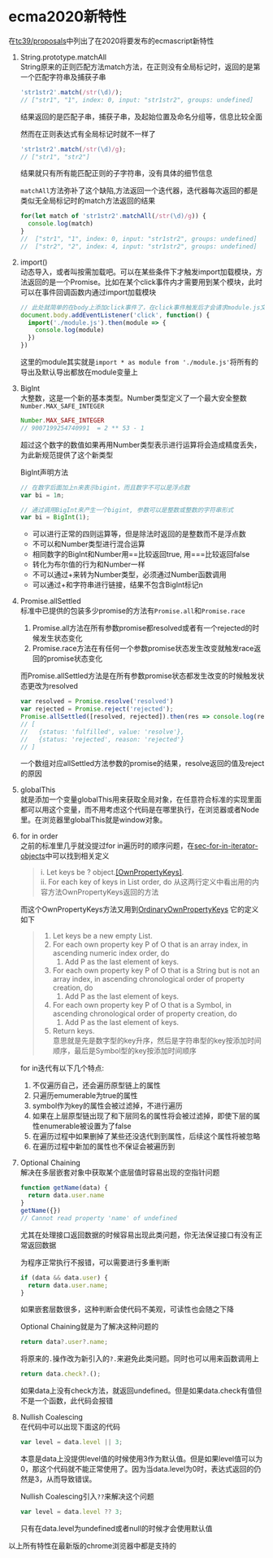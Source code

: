 # ecma2020新特性

在[tc39/proposals](https://github.com/tc39/proposals/blob/master/finished-proposals.md)中列出了在2020将要发布的ecmascript新特性

1. String.prototype.matchAll  
    String原来的正则匹配方法match方法，在正则没有全局标记时，返回的是第一个匹配字符串及捕获子串
    ```javascript
    'str1str2'.match(/str(\d)/);
    // ["str1", "1", index: 0, input: "str1str2", groups: undefined]
    ```
    结果返回的是匹配子串，捕获子串，及起始位置及命名分组等，信息比较全面
    
    然而在正则表达式有全局标记时就不一样了
    ```javascript
    'str1str2'.match(/str(\d)/g);
    // ["str1", "str2"]
    ```
    结果就只有所有能匹配正则的子字符串，没有具体的细节信息

    `matchAll`方法弥补了这个缺陷,方法返回一个迭代器，迭代器每次返回的都是类似无全局标记时的match方法返回的结果
    ```javascript
    for(let match of 'str1str2'.matchAll(/str(\d)/g)) {
      console.log(match)
    }
    //  ["str1", "1", index: 0, input: "str1str2", groups: undefined]
    //  ["str2", "2", index: 4, input: "str1str2", groups: undefined]
    ```

2. import()  
    动态导入，或者叫按需加载吧。可以在某些条件下才触发import加载模块，方法返回的是一个Promise。比如在某个click事件内才需要用到某个模块，此时可以在事件回调函数内通过import加载模块
    ```javascript
    // 此处就简单的在body上添加click事件了，在click事件触发后才会请求module.js文件
    document.body.addEventListener('click', function() {
      import('./module.js').then(module => {
        console.log(module)
      })
    })
    ```
    这里的module其实就是`import * as module from './module.js'`将所有的导出及默认导出都放在module变量上

3. BigInt  
    大整数，这是一个新的基本类型。Number类型定义了一个最大安全整数`Number.MAX_SAFE_INTEGER`
    ```javascript
    Number.MAX_SAFE_INTEGER
    // 9007199254740991  = 2 ** 53 - 1
    ```
    超过这个数字的数值如果再用Number类型表示进行运算将会造成精度丢失，为此新规范提供了这个新类型

    BigInt声明方法
    ```javascript
    // 在数字后面加上n来表示bigint，而且数字不可以是浮点数
    var bi = 1n;  

    // 通过调用BigInt来产生一个bigint, 参数可以是整数或整数的字符串形式
    var bi = BigInt(1);
    ```

    - 可以进行正常的四则运算等，但是除法时返回的是整数而不是浮点数
    - 不可以和Number类型进行混合运算
    - 相同数字的BigInt和Number用==比较返回true, 用===比较返回false
    - 转化为布尔值的行为和Number一样
    - 不可以通过+来转为Number类型，必须通过Number函数调用
    - 可以通过+和字符串进行链接，结果不包含BigInt标记n

4. Promise.allSettled  
    标准中已提供的包装多少promise的方法有`Promise.all`和`Promise.race`
    1. Promise.all方法在所有参数promise都resolved或者有一个rejected的时候发生状态变化
    2. Promise.race方法在有任何一个参数promise状态发生改变就触发race返回的promise状态变化

    而Promise.allSettled方法是在所有参数promise状态都发生改变的时候触发状态更改为resolved
    ```javascript
    var resolved = Promise.resolve('resolved')
    var rejected = Promise.reject('rejected');
    Promise.allSettled([resolved, rejected]).then(res => console.log(res))
    // [
    //   {status: 'fulfilled', value: 'resolve'},
    //   {status: 'rejected', reason: 'rejected'}
    // ]
    ```
    一个数组对应allSettled方法参数的promise的结果，resolve返回的值及reject的原因

5. globalThis  
    就是添加一个变量globalThis用来获取全局对象，在任意符合标准的实现里面都可以用这个变量，而不用考虑这个代码是在哪里执行，在浏览器或者Node里。在浏览器里globalThis就是window对象。

6. for in order  
    之前的标准里几乎就没提过for in遍历时的顺序问题，在[sec-for-in-iterator-objects](https://tc39.es/ecma262/#sec-for-in-iterator-objects)中可以找到相关定义
    > i. Let keys be ? object.[[OwnPropertyKeys]]().  
    > ii. For each key of keys in List order, do
    从这两行定义中看出用的内容方法OwnPropertyKeys返回的方法

    而这个OwnPropertyKeys方法又用到[OrdinaryOwnPropertyKeys](https://tc39.es/ecma262/#sec-ordinaryownpropertykeys)
    它的定义如下
    > 1. Let keys be a new empty List.  
    > 2. For each own property key P of O that is an array index, in ascending numeric index order, do  
    >     1. Add P as the last element of keys.
    > 3. For each own property key P of O that is a String but is not an array index, in ascending chronological order of property creation, do  
    >     1. Add P as the last element of keys.
    > 4. For each own property key P of O that is a Symbol, in ascending chronological order of property creation, do 
    >     1. Add P as the last element of keys. 
    > 5. Return keys.  
    意思就是先是数字型的key升序，然后是字符串型的key按添加时间顺序，最后是Symbol型的key按添加时间顺序

    for in迭代有以下几个特点:
    1. 不仅遍历自己，还会遍历原型链上的属性
    2. 只遍历emumerable为true的属性
    3. symbol作为key的属性会被过滤掉，不进行遍历
    4. 如果在上层原型链出现了和下层同名的属性将会被过滤掉，即使下层的属性enumerable被设置为了false
    5. 在遍历过程中如果删掉了某些还没迭代到到属性，后续这个属性将被忽略
    6. 在遍历过程中新加的属性也不保证会被遍历到

7. Optional Chaining  
    解决在多层嵌套对象中获取某个底层值时容易出现的空指针问题
    ```javascript
    function getName(data) {
      return data.user.name
    }
    getName({})
    // Cannot read property 'name' of undefined
    ```
    尤其在处理接口返回数据的时候容易出现此类问题，你无法保证接口有没有正常返回数据

    为程序正常执行不报错，可以需要进行多重判断
    ```javascript
    if (data && data.user) {
      return data.user.name;
    }
    ```
    如果嵌套层数很多，这种判断会使代码不美观，可读性也会随之下降

    Optional Chaining就是为了解决这种问题的
    ```javascript
    return data?.user?.name;
    ```
    将原来的`.`操作改为新引入的`?.`来避免此类问题。同时也可以用来函数调用上
    ```javascript
    return data.check?.();
    ```
    如果data上没有check方法，就返回undefined。但是如果data.check有值但不是一个函数，此代码会报错

8. Nullish Coalescing  
    在代码中可以出现下面这的代码
    ```javascript
    var level = data.level || 3;
    ```
    本意是data上没提供level值的时候使用3作为默认值。但是如果level值可以为0，那这个代码就不能正常使用了。因为当data.level为0时，表达式返回的仍然是3，从而导致错误。

    Nullish Coalescing引入`??`来解决这个问题
    ```javascript
    var level = data.level ?? 3;
    ```
    只有在data.level为undefined或者null的时候才会使用默认值


以上所有特性在最新版的chrome浏览器中都是支持的
